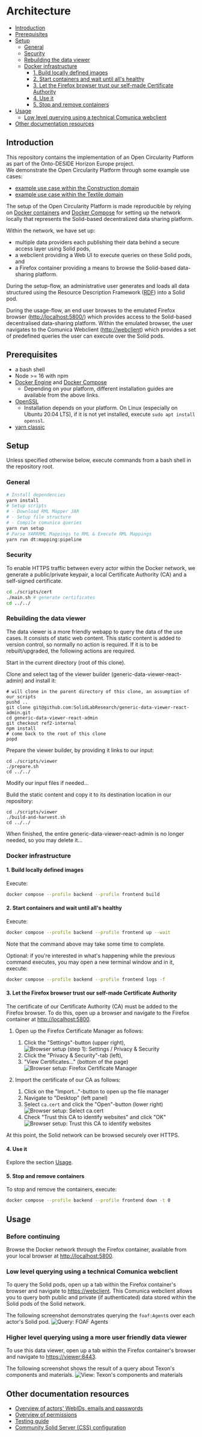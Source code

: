 <!-- omit in toc -->
# Architecture

- [Introduction](#introduction)
- [Prerequisites](#prerequisites)
- [Setup](#setup)
  - [General](#general)
  - [Security](#security)
  - [Rebuilding the data viewer](#rebuilding-the-data-viewer)
  - [Docker infrastructure](#docker-infrastructure)
    - [1. Build locally defined images](#1-build-locally-defined-images)
    - [2. Start containers and wait until all's healthy](#2-start-containers-and-wait-until-alls-healthy)
    - [3. Let the Firefox browser trust our self-made Certificate Authority](#3-let-the-firefox-browser-trust-our-self-made-certificate-authority)
    - [4. Use it](#4-use-it)
    - [5. Stop and remove containers](#5-stop-and-remove-containers)
- [Usage](#usage)
  - [Low level querying using a technical Comunica webclient](#low-level-querying-using-a-technical-comunica-webclient)
- [Other documentation resources](#other-documentation-resources)

## Introduction

This repository contains the implementation
of an Open Circularity Platform as part of the Onto-DESIDE Horizon Europe project.</br>
We demonstrate the Open Circularity Platform through some example use cases:
- [example use case within the Construction domain](./doc/construction-use-case.md)
- [example use case within the Textile domain](./doc/textile-use-case.md)

The setup of the Open Circularity Platform is made reproducible by relying on [Docker containers](https://www.docker.com/resources/what-container/) and
[Docker Compose](https://docs.docker.com/compose/) for setting up the network locally
that represents the Solid-based decentralized data sharing platform.

Within the network, we have set up:

- multiple data providers each publishing their data behind a secure access layer using Solid pods,
- a webclient providing a Web UI to execute queries on these Solid pods, and
- a Firefox container providing a means to browse the Solid-based data-sharing platform.
 
During the setup-flow, an administrative user generates and loads all data structured using the Resource Description Framework ([RDF](https://www.w3.org/TR/rdf11-primer/)) into a Solid pod.

During the usage-flow, an end user browses to the emulated Firefox browser (<http://localhost:5800/>)
which provides access to the Solid-based decentralised data-sharing platform.
Within the emulated browser, the user navigates to the Comunica Webclient (<http://webclient>)
which provides a set of predefined queries the user can execute over the Solid pods. 

## Prerequisites

- a bash shell
- Node >= 16 with npm
- [Docker Engine](https://docs.docker.com/engine/) and [Docker Compose](https://docs.docker.com/compose/)
    - Depending on your platform, different installation guides are available from the above links.
- [OpenSSL](https://www.openssl.org/source/)
    - Installation depends on your platform. On Linux (especially on Ubuntu 20.04 LTS), if it is not yet installed, execute `sudo apt install openssl`.
- [yarn classic](https://classic.yarnpkg.com/lang/en/)
 
## Setup

Unless specified otherwise below, execute commands from a bash shell in the repository root.

### General

```bash
# Install dependencies
yarn install
# Setup scripts
# - Download RML Mapper JAR
# - Setup file structure
# - Compile comunica queries
yarn run setup
# Parse YARRRML Mappings to RML & Execute RML Mappings
yarn run dt:mapping:pipeline
```

### Security

To enable HTTPS traffic between every actor within the Docker network,
we generate a public/private keypair, a local Certificate Authority (CA) and a self-signed certificate.

```bash
cd ./scripts/cert
./main.sh # generate certificates
cd ../../
```

### Rebuilding the data viewer
The data viewer is a more friendly webapp to query the data of the use cases.
It consists of static web content.
This static content is added to version control, so normally no action is required.
If it is to be rebuilt/upgraded, the following actions are required.

Start in the current directory (root of this clone).

Clone and select tag of the viewer builder (generic-data-viewer-react-admin) and install it:
```
# will clone in the parent directory of this clone, an assumption of our scripts
pushd ..
git clone git@github.com:SolidLabResearch/generic-data-viewer-react-admin.git
cd generic-data-viewer-react-admin
git checkout ref2-internal
npm install
# come back to the root of this clone
popd
```

Prepare the viewer builder, by providing it links to our input:
```
cd ./scripts/viewer
./prepare.sh
cd ../../
```

Modify our input files if needed...

Build the static content and copy it to its destination location in our repository:
```
cd ./scripts/viewer
./build-and-harvest.sh
cd ../../
```

When finished, the entire generic-data-viewer-react-admin is no longer needed, so you may delete it...

### Docker infrastructure

#### 1. Build locally defined images

Execute:

```bash
docker compose --profile backend --profile frontend build
```

#### 2. Start containers and wait until all's healthy

Execute:

```bash
docker compose --profile backend --profile frontend up --wait
```

Note that the command above may take some time to complete.

Optional: if you're interested in what's happening while the previous command executes, you may open a new terminal window and in it, execute:

```bash
docker compose --profile backend --profile frontend logs -f
```

#### 3. Let the Firefox browser trust our self-made Certificate Authority

The certificate of our Certificate Authority (CA) must be added to the Firefox
browser.
To do this,
open up a browser and navigate to the Firefox container at <http://localhost:5800>.

1. Open up the Firefox Certificate Manager as follows:
   1. Click the "Settings"-button (upper right),
   ![Browser setup (step 1): Settings / Privacy & Security](doc/img/setup-browser-step1.png)
   2. Click the "Privacy & Security"-tab (left),
   3. "View Certificates..." (bottom of the page)
   ![Browser setup: Firefox Certificate Manager](doc/img/setup-browser-step2.png)
  
2. Import the certificate of our CA as follows:
   1. Click on the "Import..."-button to open up the file manager
   2. Navigate to "Desktop" (left panel)
   3. Select `ca.cert` and click the "Open"-button (lower right)
   ![Browser setup: Select `ca.cert`](doc/img/setup-browser-step3.png)
   4. Check "Trust this CA to identify websites" and click "OK"
   ![Browser setup: Trust this CA to identify websites](doc/img/setup-browser-step4.png)

At this point,
the Solid network can be browsed securely over HTTPS.

#### 4. Use it

Explore the section [Usage](#usage).

#### 5. Stop and remove containers

To stop and remove the containers, execute:
```bash
docker compose --profile backend --profile frontend down -t 0
```

## Usage

### Before continuing

Browse the Docker network through the Firefox container, available from your local browser at <http://localhost:5800>.

### Low level querying using a technical Comunica webclient

To query the Solid pods, open up a tab within the Firefox container's browser and navigate to <https://webclient>.
This Comunica webclient allows you to query both
public and private (if authenticated) data stored within the Solid pods of the
Solid network.

The following screenshot demonstrates querying the `foaf:Agent`s over each actor's Solid pod.
![Query: FOAF Agents](doc/img/query-agents.png)

### Higher level querying using a more user friendly data viewer

To use this data viewer, open up a tab within the Firefox container's browser and navigate to <https://viewer:8443>.

The following screenshot shows the result of a query about Texon's components and materials.
![View: Texon's components and materials](doc/img/texon-components-materials.png)


## Other documentation resources

- [Overview of actors' WebIDs, emails and passwords](doc/ACTORS_OVERVIEW.md)
- [Overview of permissions](doc/PERMISSIONS_OVERVIEW.md)
- [Testing guide](doc/TESTING.md)
- [Community Solid Server (CSS) configuration](doc/CSS_SETUP.md)
